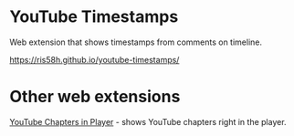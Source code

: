 # YouTube Timestamps
Web extension that shows timestamps from comments on timeline.

https://ris58h.github.io/youtube-timestamps/

# Other web extensions
[YouTube Chapters in Player](https://github.com/ris58h/youtube-chapters-in-player) - shows YouTube chapters right in the player.
